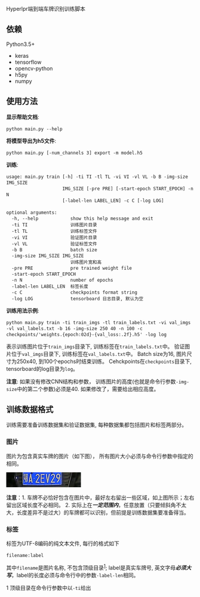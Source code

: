 
Hyperlpr端到端车牌识别训练脚本


依赖
-----
Python3.5+

+ keras
+ tensorflow
+ opencv-python
+ h5py
+ numpy

使用方法
-----

**显示帮助文档**:
```
python main.py --help
```

**将模型导出为h5文件**:
```
python main.py [-num_channels 3] export -m model.h5
```

**训练**:
```
usage: main.py train [-h] -ti TI -tl TL -vi VI -vl VL -b B -img-size IMG_SIZE
                     IMG_SIZE [-pre PRE] [-start-epoch START_EPOCH] -n N
                     [-label-len LABEL_LEN] -c C [-log LOG]

optional arguments:
  -h, --help            show this help message and exit
  -ti TI                训练图片目录
  -tl TL                训练标签文件
  -vi VI                验证图片目录
  -vl VL                验证标签文件
  -b B                  batch size
  -img-size IMG_SIZE IMG_SIZE
                        训练图片宽和高
  -pre PRE              pre trained weight file
  -start-epoch START_EPOCH
  -n N                  number of epochs
  -label-len LABEL_LEN  标签长度
  -c C                  checkpoints format string
  -log LOG              tensorboard 日志目录, 默认为空
```

**训练用法示例**:
```
python main.py train -ti train_imgs -tl train_labels.txt -vi val_imgs -vl val_labels.txt -b 16 -img-size 250 40 -n 100 -c checkpoints/'weights.{epoch:02d}-{val_loss:.2f}.h5' -log log
```
表示训练图片位于`train_imgs`目录下, 训练标签在`train_labels.txt`中。
验证图片位于`val_imgs`目录下, 训练标签在`val_labels.txt`中。
Batch size为16, 图片尺寸为250x40, 到100个epochs时结束训练。
Cehckpoints在`checkpoints`目录下, tensorboard的log目录为`log`。

**注意**: 如果没有修改CNN结构和参数，
训练图片的高度(也就是命令行参数`-img-size`中的第二个参数)必须是40.
如果修改了，需要给出相应高度。

训练数据格式
-------
训练需要准备训练数据集和验证数据集, 每种数据集都包括图片和标签两部分。

### 图片
图片为包含真实车牌的图片（如下图），
所有图片大小必须与命令行参数中指定的相同。

![示例图片](imgs/plate.jpg)

**注意**：1. 车牌不必恰好包含在图片中，最好左右留出一些区域，如上图所示；左右留出区域长度不必相同。
2. 实际上在***一定范围内***，任意放置（只要倾斜角不太大，长度差异不是过大）的车牌都可以识别，但前提是训练数据集要准备得当。

### 标签
标签为UTF-8编码的纯文本文件, 每行的格式如下
```
filename:label
```
其中`filename`是图片名称, 不包含顶级目录<sup>[1](#myfootnote1)</sup>;
label是真实车牌号, 英文字母***必须大写***，label的长度必须与命令行中的参数`-label-len`相同。

<a name="myfootnote1">1</a> 顶级目录在命令行参数中以`-ti`给出

